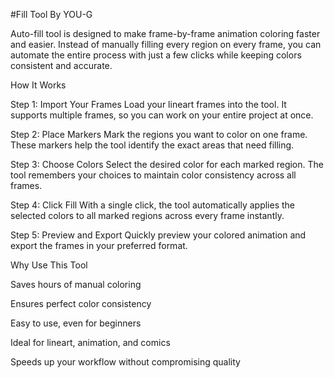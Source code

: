 #Fill Tool By YOU-G

Auto-fill tool is designed to make frame-by-frame animation coloring faster and easier. Instead of manually filling every region on every frame, you can automate the entire process with just a few clicks while keeping colors consistent and accurate.

How It Works

Step 1: Import Your Frames
Load your lineart frames into the tool. It supports multiple frames, so you can work on your entire project at once.

Step 2: Place Markers
Mark the regions you want to color on one frame. These markers help the tool identify the exact areas that need filling.

Step 3: Choose Colors
Select the desired color for each marked region. The tool remembers your choices to maintain color consistency across all frames.

Step 4: Click Fill
With a single click, the tool automatically applies the selected colors to all marked regions across every frame instantly.

Step 5: Preview and Export
Quickly preview your colored animation and export the frames in your preferred format.

Why Use This Tool

Saves hours of manual coloring

Ensures perfect color consistency

Easy to use, even for beginners

Ideal for lineart, animation, and comics

Speeds up your workflow without compromising quality
